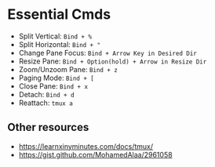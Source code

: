 # Essential Cmds
- Split Vertical: `Bind + %`
- Split Horizontal: `Bind + "`
- Change Pane Focus: `Bind + Arrow Key in Desired Dir`
- Resize Pane: `Bind + Option(hold) + Arrow in Resize Dir`
- Zoom/Unzoom Pane: `Bind + z`
- Paging Mode: `Bind + [`
- Close Pane: `Bind + x`
- Detach: `Bind + d`
- Reattach: `tmux a`

## Other resources
- https://learnxinyminutes.com/docs/tmux/
- https://gist.github.com/MohamedAlaa/2961058
